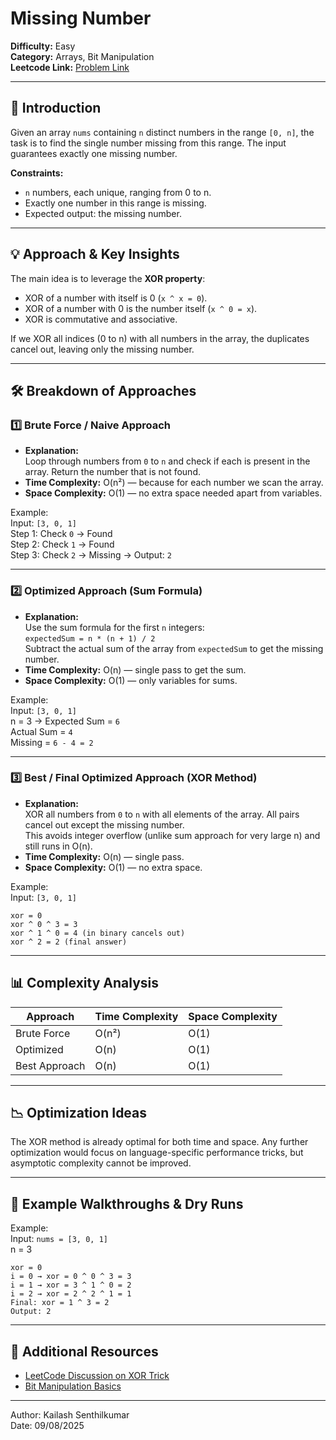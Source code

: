 # Missing Number

**Difficulty:** Easy  
**Category:** Arrays, Bit Manipulation  
**Leetcode Link:** [Problem Link](https://leetcode.com/problems/missing-number/)  

---

## 📝 Introduction

Given an array `nums` containing `n` distinct numbers in the range `[0, n]`, the task is to find the single number missing from this range. The input guarantees exactly one missing number.

**Constraints:**
- `n` numbers, each unique, ranging from 0 to n.
- Exactly one number in this range is missing.
- Expected output: the missing number.

---

## 💡 Approach & Key Insights

The main idea is to leverage the **XOR property**:
- XOR of a number with itself is 0 (`x ^ x = 0`).
- XOR of a number with 0 is the number itself (`x ^ 0 = x`).
- XOR is commutative and associative.

If we XOR all indices (0 to n) with all numbers in the array, the duplicates cancel out, leaving only the missing number.

---

## 🛠️ Breakdown of Approaches

### 1️⃣ Brute Force / Naive Approach

- **Explanation:**  
  Loop through numbers from `0` to `n` and check if each is present in the array. Return the number that is not found.
- **Time Complexity:** O(n²) — because for each number we scan the array.
- **Space Complexity:** O(1) — no extra space needed apart from variables.

Example:  
Input: `[3, 0, 1]`  
Step 1: Check `0` → Found  
Step 2: Check `1` → Found  
Step 3: Check `2` → Missing → Output: `2`

---

### 2️⃣ Optimized Approach (Sum Formula)

- **Explanation:**  
  Use the sum formula for the first `n` integers:  
  `expectedSum = n * (n + 1) / 2`  
  Subtract the actual sum of the array from `expectedSum` to get the missing number.
- **Time Complexity:** O(n) — single pass to get the sum.
- **Space Complexity:** O(1) — only variables for sums.

Example:  
Input: `[3, 0, 1]`  
n = 3 → Expected Sum = `6`  
Actual Sum = `4`  
Missing = `6 - 4 = 2`

---

### 3️⃣ Best / Final Optimized Approach (XOR Method)

- **Explanation:**  
  XOR all numbers from `0` to `n` with all elements of the array. All pairs cancel out except the missing number.  
  This avoids integer overflow (unlike sum approach for very large n) and still runs in O(n).
- **Time Complexity:** O(n) — single pass.
- **Space Complexity:** O(1) — no extra space.

Example:  
Input: `[3, 0, 1]`  
```
xor = 0
xor ^ 0 ^ 3 = 3  
xor ^ 1 ^ 0 = 4 (in binary cancels out)  
xor ^ 2 = 2 (final answer)
```

---

## 📊 Complexity Analysis

| Approach      | Time Complexity | Space Complexity |
| ------------- | --------------- | ---------------- |
| Brute Force   | O(n²)           | O(1)             |
| Optimized     | O(n)            | O(1)             |
| Best Approach | O(n)            | O(1)             |

---

## 📉 Optimization Ideas

The XOR method is already optimal for both time and space. Any further optimization would focus on language-specific performance tricks, but asymptotic complexity cannot be improved.

---

## 📌 Example Walkthroughs & Dry Runs

Example:  
Input: `nums = [3, 0, 1]`  
n = 3  
```
xor = 0
i = 0 → xor = 0 ^ 0 ^ 3 = 3
i = 1 → xor = 3 ^ 1 ^ 0 = 2
i = 2 → xor = 2 ^ 2 ^ 1 = 1
Final: xor = 1 ^ 3 = 2
Output: 2
```

---

## 🔗 Additional Resources

- [LeetCode Discussion on XOR Trick](https://leetcode.com/problems/missing-number/discuss)
- [Bit Manipulation Basics](https://www.geeksforgeeks.org/bitwise-operators-in-c-cpp/)

---

Author: Kailash Senthilkumar  
Date: 09/08/2025  
